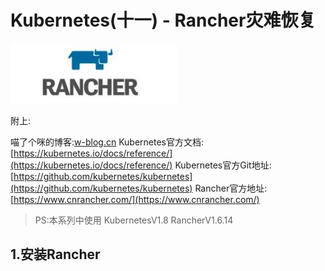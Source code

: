 # Kubernetes(十一) - Rancher灾难恢复

![](Kubernetes(%E5%8D%81%E4%B8%80)%20-%20Rancher%E7%81%BE%E9%9A%BE%E6%81%A2%E5%A4%8D/BAC4385C-C6B3-46A2-A7B9-761994628C04.png)



附上:

喵了个咪的博客:[w-blog.cn](w-blog.cn)
Kubernetes官方文档:[https://kubernetes.io/docs/reference/](https://kubernetes.io/docs/reference/)
Kubernetes官方Git地址:[https://github.com/kubernetes/kubernetes](https://github.com/kubernetes/kubernetes)
Rancher官方地址: [https://www.cnrancher.com/](https://www.cnrancher.com/)  

> PS:本系列中使用 KubernetesV1.8 RancherV1.6.14  


## 1.安装Rancher



